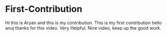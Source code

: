 # First-Contribution
Hi this is Aryan and this is my contribution.
This is my first contribution
hello anuj thanks for this video. Very Helpful.
Nice video, keep up the good work.
